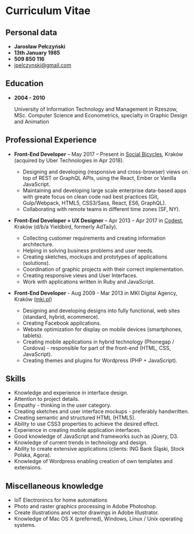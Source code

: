 # Curriculum Vitae

## Personal data

*   **Jarosław Pełczyński**
*   **13th January 1985**
*   **509 850 116**
*   [jpelczynski@gmail.com](mailto:jpelczynski@gmail.com)

## Education

*   **2004 - 2010**

    University of Information Technology and Management in Rzeszow, MSc. Computer Science and Econometrics, specialty in Graphic Design and Animation


## Professional Experience

*   **Front-End Developer** – May 2017 – Present in [Social Bicycles](https://socialbicycles.com/), Kraków (acquired by Uber Technologies in Apr 2018).

    *   Designing and developing (responsive and cross-browser) views on top of REST or GraphQL APIs, using the React, Ember or Vanilla JavaScript.
    *   Maintaining and developing large scale enterprise data-based apps with greate focus on clean code nad best practices (Git, Gulp/Webpack, HTML5, CSS3/Sass, React, ES6, GraphQL).
    *   Collaborating with remote teams in different time zones (SF, NY).


*   **Front-End Developer + UX Designer** – Apr 2013 – Apr 2017 in [Codest](https://codesthq.com), Kraków (d/b/a Yieldbird, formerly AdTaily).

    *   Collecting customer requirements and creating information architecture.
    *   Helping in solving business problems and user needs.
    *   Creating sketches, mockups and prototypes of applications (solutions).
    *   Coordination of graphic projects with their correct implementation.
    *   Creating responsive views and User Interfaces.
    *   Work with applications written in Ruby and JavaScript.

*   **Front-End Developer** - Aug 2009 - Mar 2013 in MKI Digital Agency, Kraków ([mki.pl](http://www.mki.pl))

    *   Designing and developing designs into fully functional, web sites (standard, hybrid, ecommerce).
    *   Creating Facebook applications.
    *   Website optimization for display on mobile devices (smartphones, tablets).
    *   Creating mobile applications in hybrid technology (Phonegap / Cordova) - responsible for part of the front-end (HTML, CSS, JavaScript).
    *   Creating themes and plugins for Wordpress (PHP + JavaScript).



## Skills

*   Knowledge and experience in interface design.
*   Attention to project details.
*   Empathy - thinking in the user category.
*   Creating sketches and user interface mockups - preferably handwritten.
*   Creating semantic and structured HTML (HTML5).
*   Ability to use CSS3 properties to achieve the desired effect.
*   Experience in creating mobile application interfaces.
*   Good knowledge of JavaScript and frameworks such as jQuery, D3.
*   Knowledge of current trends in technology and design.
*   Ability to create extensive applications (clients: ING Bank Śląski, Stock Polska, Agora).
*   Knowledge of Wordpress enabling creation of own templates and extensions.

## Miscellaneous knowledge

*   IoT Electronincs for home automations
*   Photo and raster graphics processing in Adobe Photoshop.
*   Create illustrations and vector drawings in Adobe Illustrator.
*   Knowledge of Mac OS X (preferred), Windows, Linux / Unix operating systems.
